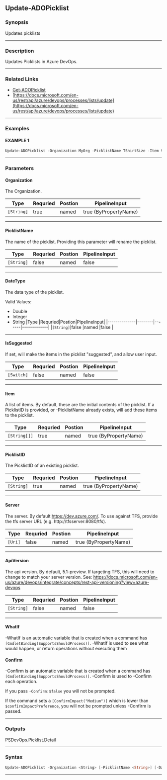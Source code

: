 
Update-ADOPicklist
------------------
### Synopsis
Updates picklists

---
### Description

Updates Picklists in Azure DevOps.

---
### Related Links
* [Get-ADOPicklist](Get-ADOPicklist.md)
* [https://docs.microsoft.com/en-us/rest/api/azure/devops/processes/lists/update](https://docs.microsoft.com/en-us/rest/api/azure/devops/processes/lists/update)
---
### Examples
#### EXAMPLE 1
```PowerShell
Update-ADOPicklist -Organization MyOrg -PicklistName TShirtSize -Item S, M, L
```

---
### Parameters
#### **Organization**

The Organization.



|Type          |Requried|Postion|PipelineInput        |
|--------------|--------|-------|---------------------|
|```[String]```|true    |named  |true (ByPropertyName)|
---
#### **PicklistName**

The name of the picklist.  Providing this parameter will rename the picklist.



|Type          |Requried|Postion|PipelineInput|
|--------------|--------|-------|-------------|
|```[String]```|false   |named  |false        |
---
#### **DateType**

The data type of the picklist.



Valid Values:

* Double
* Integer
* String
|Type          |Requried|Postion|PipelineInput|
|--------------|--------|-------|-------------|
|```[String]```|false   |named  |false        |
---
#### **IsSuggested**

If set, will make the items in the picklist "suggested", and allow user input.



|Type          |Requried|Postion|PipelineInput|
|--------------|--------|-------|-------------|
|```[Switch]```|false   |named  |false        |
---
#### **Item**

A list of items.  By default, these are the initial contents of the picklist.
If a PicklistID is provided, or -PicklistName already exists, will add these items to the picklist.



|Type            |Requried|Postion|PipelineInput        |
|----------------|--------|-------|---------------------|
|```[String[]]```|true    |named  |true (ByPropertyName)|
---
#### **PicklistID**

The PicklistID of an existing picklist.



|Type          |Requried|Postion|PipelineInput        |
|--------------|--------|-------|---------------------|
|```[String]```|true    |named  |true (ByPropertyName)|
---
#### **Server**

The server.  By default https://dev.azure.com/.
To use against TFS, provide the tfs server URL (e.g. http://tfsserver:8080/tfs).



|Type       |Requried|Postion|PipelineInput        |
|-----------|--------|-------|---------------------|
|```[Uri]```|false   |named  |true (ByPropertyName)|
---
#### **ApiVersion**

The api version.  By default, 5.1-preview.
If targeting TFS, this will need to change to match your server version.
See: https://docs.microsoft.com/en-us/azure/devops/integrate/concepts/rest-api-versioning?view=azure-devops



|Type          |Requried|Postion|PipelineInput|
|--------------|--------|-------|-------------|
|```[String]```|false   |named  |false        |
---
#### **WhatIf**
-WhatIf is an automatic variable that is created when a command has ```[CmdletBinding(SupportsShouldProcess)]```.
-WhatIf is used to see what would happen, or return operations without executing them
#### **Confirm**
-Confirm is an automatic variable that is created when a command has ```[CmdletBinding(SupportsShouldProcess)]```.
-Confirm is used to -Confirm each operation.
    
If you pass ```-Confirm:$false``` you will not be prompted.
    
    
If the command sets a ```[ConfirmImpact("Medium")]``` which is lower than ```$confirmImpactPreference```, you will not be prompted unless -Confirm is passed.

---
### Outputs
PSDevOps.Picklist.Detail


---
### Syntax
```PowerShell
Update-ADOPicklist -Organization <String> [-PicklistName <String>] [-DateType <String>] [-IsSuggested] -Item <String[]> -PicklistID <String> [-Server <Uri>] [-ApiVersion <String>] [-WhatIf] [-Confirm] [<CommonParameters>]
```
---


